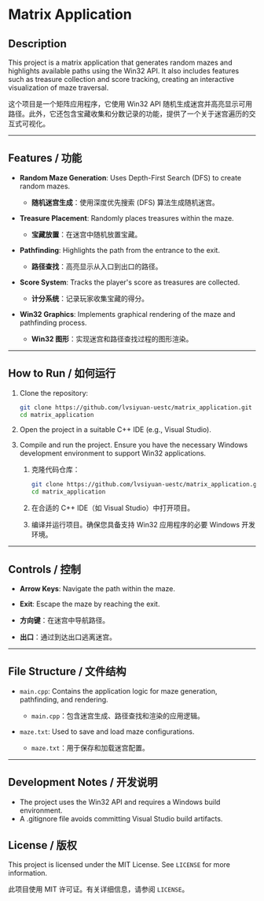 # Matrix Application

## Description
This project is a matrix application that generates random mazes and highlights available paths using the Win32 API. It also includes features such as treasure collection and score tracking, creating an interactive visualization of maze traversal.

这个项目是一个矩阵应用程序，它使用 Win32 API 随机生成迷宫并高亮显示可用路径。此外，它还包含宝藏收集和分数记录的功能，提供了一个关于迷宫遍历的交互式可视化。

---

## Features / 功能

- **Random Maze Generation**: Uses Depth-First Search (DFS) to create random mazes.
  - **随机迷宫生成**：使用深度优先搜索 (DFS) 算法生成随机迷宫。
  
- **Treasure Placement**: Randomly places treasures within the maze.
  - **宝藏放置**：在迷宫中随机放置宝藏。
  
- **Pathfinding**: Highlights the path from the entrance to the exit.
  - **路径查找**：高亮显示从入口到出口的路径。
  
- **Score System**: Tracks the player's score as treasures are collected.
  - **计分系统**：记录玩家收集宝藏的得分。
  
- **Win32 Graphics**: Implements graphical rendering of the maze and pathfinding process.
  - **Win32 图形**：实现迷宫和路径查找过程的图形渲染。

---

## How to Run / 如何运行

1. Clone the repository:
   ```bash
   git clone https://github.com/lvsiyuan-uestc/matrix_application.git
   cd matrix_application
   ```

2. Open the project in a suitable C++ IDE (e.g., Visual Studio).

3. Compile and run the project. Ensure you have the necessary Windows development environment to support Win32 applications.

   1. 克隆代码仓库：
      ```bash
      git clone https://github.com/lvsiyuan-uestc/matrix_application.git
      cd matrix_application
      ```

   2. 在合适的 C++ IDE（如 Visual Studio）中打开项目。

   3. 编译并运行项目。确保您具备支持 Win32 应用程序的必要 Windows 开发环境。

---

## Controls / 控制

- **Arrow Keys**: Navigate the path within the maze.
- **Exit**: Escape the maze by reaching the exit.

- **方向键**：在迷宫中导航路径。
- **出口**：通过到达出口逃离迷宫。

---

## File Structure / 文件结构

- `main.cpp`: Contains the application logic for maze generation, pathfinding, and rendering.
  - `main.cpp`：包含迷宫生成、路径查找和渲染的应用逻辑。
  
- `maze.txt`: Used to save and load maze configurations.
  - `maze.txt`：用于保存和加载迷宫配置。

---

## Development Notes / 开发说明

- The project uses the Win32 API and requires a Windows build environment.
- A .gitignore file avoids committing Visual Studio build artifacts.

## License / 版权

This project is licensed under the MIT License. See `LICENSE` for more information.

此项目使用 MIT 许可证。有关详细信息，请参阅 `LICENSE`。


